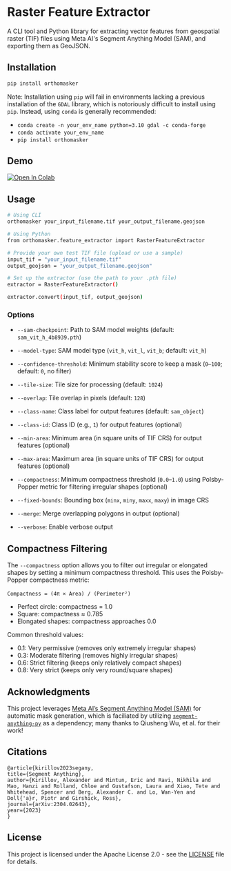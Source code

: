 # Raster Feature Extractor

A CLI tool and Python library for extracting vector features from geospatial raster (TIF) files using Meta AI's Segment Anything Model (SAM), and exporting them as GeoJSON.

## Installation

```bash
pip install orthomasker
```

Note: Installation using `pip` will fail in environments lacking a previous installation of the `GDAL` library, which is notoriously difficult to install using `pip`. Instead, using `conda` is generally recommended:

- `conda create -n your_env_name python=3.10 gdal -c conda-forge`
- `conda activate your_env_name`
- `pip install orthomasker`

## Demo

<a href="https://colab.research.google.com/drive/1Yvp9eETLlqrcVZdYu6AP4-viLV-xFdYU?usp=sharing#offline=true&sandboxMode=true" target="_blank">
    <img src="https://colab.research.google.com/assets/colab-badge.svg" alt="Open In Colab"/>
</a>

## Usage

```bash
# Using CLI
orthomasker your_input_filename.tif your_output_filename.geojson

# Using Python
from orthomasker.feature_extractor import RasterFeatureExtractor

# Provide your own test TIF file (upload or use a sample)
input_tif = "your_input_filename.tif"
output_geojson = "your_output_filename.geojson"

# Set up the extractor (use the path to your .pth file)
extractor = RasterFeatureExtractor()

extractor.convert(input_tif, output_geojson)
```

### Options

- `--sam-checkpoint`: Path to SAM model weights (default: `sam_vit_h_4b8939.pth`)

- `--model-type`: SAM model type (`vit_h`, `vit_l`, `vit_b`; default: `vit_h`)

- `--confidence-threshold`: Minimum stability score to keep a mask (`0–100`; default: `0`, no filter)

- `--tile-size`: Tile size for processing (default: `1024`)

- `--overlap`: Tile overlap in pixels (default: `128`)

- `--class-name`: Class label for output features (default: `sam_object`)

- `--class-id`: Class ID (e.g., `1`) for output features (optional)

- `--min-area`: Minimum area (in square units of TIF CRS) for output features (optional)

- `--max-area`: Maximum area (in square units of TIF CRS) for output features (optional)

- `--compactness`: Minimum compactness threshold (`0.0`–`1.0`) using Polsby-Popper metric for filtering irregular shapes (optional)

- `--fixed-bounds`: Bounding box (`minx`, `miny`, `maxx`, `maxy`) in image CRS

- `--merge`: Merge overlapping polygons in output (optional)

- `--verbose`: Enable verbose output

## Compactness Filtering

The `--compactness` option allows you to filter out irregular or elongated shapes by setting a minimum compactness threshold. This uses the Polsby-Popper compactness metric:
<br>
<br>
`Compactness = (4π × Area) / (Perimeter²)`

- Perfect circle: compactness = 1.0
- Square: compactness ≈ 0.785
- Elongated shapes: compactness approaches 0.0

Common threshold values:

- 0.1: Very permissive (removes only extremely irregular shapes)
- 0.3: Moderate filtering (removes highly irregular shapes)
- 0.6: Strict filtering (keeps only relatively compact shapes)
- 0.8: Very strict (keeps only very round/square shapes)

## Acknowledgments

This project leverages [Meta AI’s Segment Anything Model (SAM)](https://github.com/facebookresearch/segment-anything) for automatic mask generation, which is faciliated by utilizing [`segment-anything-py`](https://pypi.org/project/segment-anything-py/) as a dependency; many thanks to  Qiusheng Wu, et al. for their work!

## Citations

```
@article{kirillov2023segany,
title={Segment Anything},
author={Kirillov, Alexander and Mintun, Eric and Ravi, Nikhila and Mao, Hanzi and Rolland, Chloe and Gustafson, Laura and Xiao, Tete and Whitehead, Spencer and Berg, Alexander C. and Lo, Wan-Yen and Doll{'a}r, Piotr and Girshick, Ross},
journal={arXiv:2304.02643},
year={2023}
}
```

## License

This project is licensed under the Apache License 2.0 - see the [LICENSE](LICENSE) file for details.